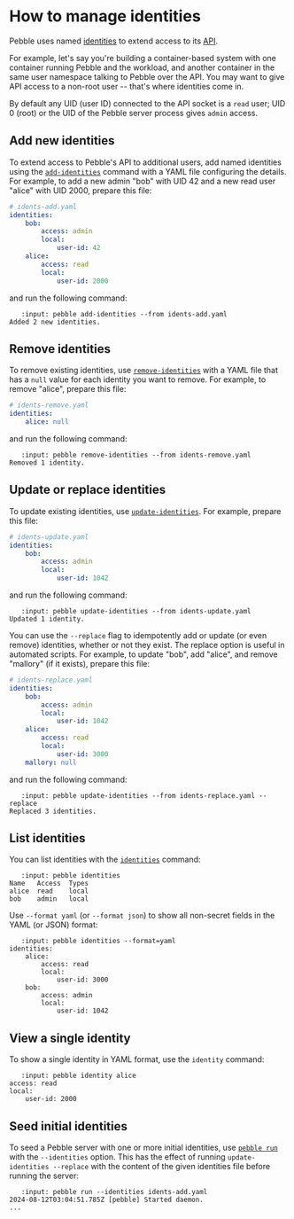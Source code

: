 
# How to manage identities

Pebble uses named [identities](../reference/identities.md) to extend access to its [API](../explanation/api-and-clients.md).

For example, let's say you're building a container-based system with one container running Pebble and the workload, and another container in the same user namespace talking to Pebble over the API. You may want to give API access to a non-root user -- that's where identities come in.

By default any UID (user ID) connected to the API socket is a `read` user; UID 0 (root) or the UID of the Pebble server process gives `admin` access.


## Add new identities

To extend access to Pebble's API to additional users, add named identities using the [`add-identities`](#reference_pebble_add-identities_command) command with a YAML file configuring the details. For example, to add a new admin "bob" with UID 42 and a new read user "alice" with UID 2000, prepare this file:

```yaml
# idents-add.yaml
identities:
    bob:
        access: admin
        local:
            user-id: 42
    alice:
        access: read
        local:
            user-id: 2000
```

and run the following command:

```{terminal}
   :input: pebble add-identities --from idents-add.yaml
Added 2 new identities.
```


## Remove identities

To remove existing identities, use [`remove-identities`](#reference_pebble_remove-identities_command) with a YAML file that has a `null` value for each identity you want to remove. For example, to remove "alice", prepare this file:

```yaml
# idents-remove.yaml
identities:
    alice: null
```

and run the following command:

```{terminal}
   :input: pebble remove-identities --from idents-remove.yaml
Removed 1 identity.
```


## Update or replace identities

To update existing identities, use [`update-identities`](#reference_pebble_update-identities_command). For example, prepare this file:

```yaml
# idents-update.yaml
identities:
    bob:
        access: admin
        local:
            user-id: 1042
```

and run the following command:

```{terminal}
   :input: pebble update-identities --from idents-update.yaml
Updated 1 identity.
```

You can use the `--replace` flag to idempotently add or update (or even remove) identities, whether or not they exist. The replace option is useful in automated scripts. For example, to update "bob", add "alice", and remove "mallory" (if it exists), prepare this file:

```yaml
# idents-replace.yaml
identities:
    bob:
        access: admin
        local:
            user-id: 1042
    alice:
        access: read
        local:
            user-id: 3000
    mallory: null
```

and run the following command:

```{terminal}
   :input: pebble update-identities --from idents-replace.yaml --replace
Replaced 3 identities.
```


## List identities

You can list identities with the [`identities`](#reference_pebble_identities_command) command:

```{terminal}
   :input: pebble identities
Name   Access  Types
alice  read    local
bob    admin   local
```

Use `--format yaml` (or `--format json`) to show all non-secret fields in the YAML (or JSON) format:

```{terminal}
   :input: pebble identities --format=yaml
identities:
    alice:
        access: read
        local:
            user-id: 3000
    bob:
        access: admin
        local:
            user-id: 1042
```


## View a single identity

To show a single identity in YAML format, use the `identity` command:

```{terminal}
   :input: pebble identity alice
access: read
local:
    user-id: 2000
```


## Seed initial identities

To seed a Pebble server with one or more initial identities, use [`pebble run`](#reference_pebble_run_command) with the `--identities` option. This has the effect of running `update-identities --replace` with the content of the given identities file before running the server:

```{terminal}
   :input: pebble run --identities idents-add.yaml 
2024-08-12T03:04:51.785Z [pebble] Started daemon.
...
```
